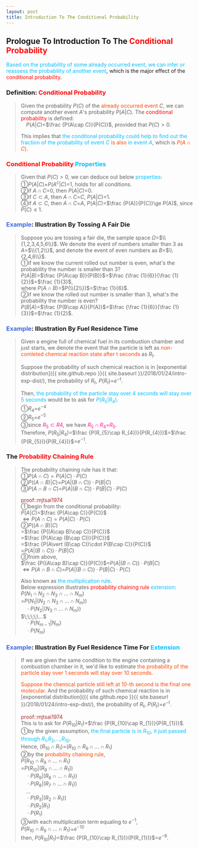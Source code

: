 ```yaml
---
layout: post
title: Introduction To The Conditional Probability
---
```


## Prologue To Introduction To The <font color="Red">Conditional Probability</font>
<p class="message">
<font color="DeepSkyBlue">Based on the probability of some already occurred event, we can infer or reassess the probability of another event</font>, which is the major effect of the <font color="Red">conditional probability</font>.
</p>

### Definition: <font color="Red">Conditional Probability</font>
>Given the probability $P(C)$ of the <font color="OrangeRed">already occurred event</font> $C$, we can compute another event $A$'s probability $P(A\vert C)$.  The <font color="Red">conditional probability</font> is defined:  
>$\;\;\;\;P(A\vert C)$=$\frac {P(A\cap C)}{P(C)}$, provided that $P(C)>0$.  
>
>This implies that <font color="DeepSkyBlue">the conditonal probability could help to find out the fraction of the probability of event $C$ <font color="OrangeRed">is also</font> in event $A$</font>, which is <font color="OrangeRed">$P(A\cap C)$</font>.  

### <font color="Red">Conditional Probability</font> <font color="DeepSkyBlue">Properties</font>
>Given that $P(C)>0$, we can deduce out below <font color="DeepSkyBlue">properties</font>:  
>&#10112;$P(A\vert C)$+$P(A^{c}\vert C)$=$1$, holds for all conditions.  
>&#10113;if $A\cap C$=$0$, then $P(A\vert C)$=$0$.  
>&#10114;if $C\subset A$, then $A\cap C$=$C$, $P(A\vert C)$=$1$.  
>&#10115;if $A\subset C$, then $A\cap C$=$A$, $P(A\vert C)$=$\frac {P(A)}{P(C)}\ge P(A)$, since $P(C)\le 1$.  

### <font color="RoyalBlue">Example</font>: Illustration By Tossing A Fair Die
>Suppose you are tossing a fair die, the sample space $\Omega$=$\\{1,2,3,4,5,6\\}$.  We denote the event of numbers smaller than $3$ as $A$=$\\{1,2\\}$, and denote the event of even numbers as $B$=$\\{2,4,6\\}$.  
>&#10112;if we know the current rolled out number is even, what's the probability the number is smaller than $3$?  
>$P(A\vert B)$=$\frac {P(A\cap B)}{P(B)}$=$\frac {\frac {1}{6}}{\frac {1}{2}}$=$\frac {1}{3}$,  
>where $P(A\cap B)$=$P(\\{2\\})$=$\frac {1}{6}$.  
>&#10113;if we know the rolled out number is smaller than $3$, what's the probability the number is even?  
>$P(B\vert A)$=$\frac {P(B\cap A)}{P(A)}$=$\frac {\frac {1}{6}}{\frac {1}{3}}$=$\frac {1}{2}$.  

### <font color="RoyalBlue">Example</font>: Illustration By Fuel Residence Time
>Given a engine full of chemical fuel in its combustion chamber and just starts, we denote the event that the particle is left as <font color="OrangeRed">non-comleted chemical reaction state after t seconds</font> as $R_{t}$.  
>
>Suppose the probability of such chemical reaction is in [exponential distribution]({{ site.github.repo }}{{ site.baseurl }}/2018/01/24/intro-exp-dist/), the probability of $R_{t}$, $P(R_{t})$=$e^{-t}$.   
>
>Then, <font color="DeepSkyBlue">the probability of the particle stay over 4 seconds will stay over 5 seconds</font> would be to ask for <font color="DeepSkyBlue">$P(R_{5}\vert R_{4})$</font>.  
>&#10112;$R_{4}$=$e^{-4}$  
>&#10113;$R_{5}$=$e^{-5}$  
>&#10114;since <font color="DeepPink">$R_{5}\subset R{4}$</font>, we have <font color="DeepPink">$R_{5}\cap R_{4}$=$R_{5}$</font>.  
>Therefore, $P(R_{5}\vert R_{4})$=$\frac {P(R_{5}\cap R_{4})}{P(R_{4})}$=$\frac {P(R_{5})}{P(R_{4})}$=$e^{-1}$.  

### The <font color="Red">Probability Chaining Rule</font>
>The probability chaining rule has it that:  
>&#10112;$P(A\cap C)=P(A\vert C)\cdot P(C)$  
>&#10113;$P((A\cap B)\vert C)$=$P(A\vert (B\cap C))\cdot P(B\vert C)$  
>&#10114;$P(A\cap B\cap C)$=$P(A\vert (B\cap C))\cdot P(B\vert C)\cdot P(C)$  
>
><font color="Brown">proof::mjtsai1974</font>  
>&#10112;begin from the conditional probability:  
>$P(A\vert C)$=$\frac {P(A\cap C)}{P(C)}$  
>$\Leftrightarrow P(A\cap C)=P(A\vert C)\cdot P(C)$  
>&#10113;$P((A\cap B)\vert C)$  
>=$\frac {P((A\cap B)\cap C)}{P(C)}$  
>=$\frac {P(A\cap (B\cap C))}{P(C)}$  
>=$\frac {P(A\vert (B\cap C))\cdot P(B\cap C)}{P(C)}$  
>=$P(A\vert (B\cap C))\cdot P(B\vert C)$  
>&#10114;from above,  
>$\frac {P((A\cap B)\cap C)}{P(C)}$=$P(A\vert (B\cap C))\cdot P(B\vert C)$  
>$\Leftrightarrow P(A\cap B\cap C)$=$P(A\vert (B\cap C))\cdot P(B\vert C)\cdot P(C)$  
>
>Also known as <font color="DeepSkyBlue">the multiplication rule</font>.  
>Below expression illustrates <font color="Red">probability chaining rule</font> <font color="DeepSkyBlue">extension</font>:  
>$P(N_{1}\cap N_{2}\cap N_{3}\cap ...\cap N_{m})$  
>=$P(N_{1}\vert (N_{2}\cap N_{3}\cap ...\cap N_{m}))$  
>$\;\;\;\;\cdot P(N_{2}\vert (N_{3}\cap ...\cap N_{m}))$  
>$\;\;\;\;\...$  
>$\;\;\;\;\cdot P(N_{m-1}\vert N_{m})$  
>$\;\;\;\;\cdot P(N_{m})$  

### <font color="RoyalBlue">Example</font>: Illustration By Fuel Residence Time For <font color="DeepSkyBlue">Extension</font>
>If we are given the same condition to the engine containing a combustion chamber in it, we'd like to estimate <font color="OrangeRed">the probability of the particle stay over 1 seconds will stay over 10 seconds</font>.  
>
><font color="OrangeRed">Suppose the chemical particle still left at 10-th second is the final one molecular.</font>  And the probability of such chemical reaction is in [exponential distribution]({{ site.github.repo }}{{ site.baseurl }}/2018/01/24/intro-exp-dist/), the probability of $R_{t}$, $P(R_{t})$=$e^{-t}$.
>
><font color="Brown">proof::mjtsai1974</font>  
>This is to ask for $P(R_{10}\vert R_{1})$=$\frac {P(R_{10}\cap R_{1})}{P(R_{1})}$.  
>&#10112;by the given assumption, <font color="DeepSkyBlue">the final particle is in $R_{10}$, it just passed through $R_{1}$,$R_{2}$,...,$R_{10}$</font>.  
>Hence, $(R_{10}\cap R_{1})$=$(R_{10}\cap R_{9}\cap ... \cap R_{1})$  
>&#10113;by the <font color="OrangeRed">probability chaining rule</font>,  
>$P(R_{10}\cap R_{9}\cap ... \cap R_{1})$  
>=$P(R_{10}\vert (R_{9}\cap ... \cap R_{1}))$  
>$\;\;\;\;\cdot P(R_{9}\vert (R_{8}\cap ... \cap R_{1}))$  
>$\;\;\;\;\cdot P(R_{8}\vert (R_{7}\cap ... \cap R_{1}))$  
>$\;\;\;\;...$  
>$\;\;\;\;\cdot P(R_{3}\vert (R_{2}\cap R_{1}))$  
>$\;\;\;\;\cdot P(R_{2}\vert R_{1})$  
>$\;\;\;\;\cdot P(R_{1})$  
>&#10114;with each multiplication term equaling to $e^{-1}$,  
>$P(R_{10}\cap R_{9}\cap ... \cap R_{1})$=$e^{-10}$  
>then, $P(R_{10}\vert R_{1})$=$\frac {P(R_{10}\cap R_{1})}{P(R_{1})}$=$e^{-9}$.  

<!-- Γ -->
<!-- \Omega -->
<!-- \subset -->
<!-- \cap intersection -->
<!-- \cup union -->
<!-- P(A\vert C) -->
<!-- \Rightarrow -->
<!-- \Leftarrow -->
<!-- \Leftrightarrow -->
<!-- \frac{\Gamma(k + n)}{\Gamma(n)} \frac{1}{r^k}  -->
<!-- \mbox{\large$\vert$}\nolimits_0^\infty -->
<!-- \vert_0^\infty -->
<!-- \vert_{0.5}^{\infty} -->
<!-- &prime; ′ -->
<!-- &Prime; ″ -->
<!-- $E\lbrack X\rbrack$ -->
<!-- \overline{X_n} -->
<!-- \underset{Succss}P -->
<!-- \frac{{\overline {X_n}}-\mu}{S/\sqrt n} -->
<!-- \lim_{t\rightarrow\infty} -->
<!-- \int_{0}^{a}\lambda\cdot e^{-\lambda\cdot t}\operatorname dt -->

<!-- Notes -->
<!-- <font color="OrangeRed">items, verb, to make it the focus</font> -->
<!-- <font color="Red">KKT</font> -->
<!-- <font color="Red">SMO heuristics</font> -->
<!-- <font color="Red">F</font> distribution -->
<!-- <font color="Red">t</font> distribution -->
<!-- <font color="DeepSkyBlue">suggested item, soft item</font> -->
<!-- <font color="RoyalBlue">old alpha, quiz, example</font> -->
<!-- <font color="Green">new alpha</font> -->

<!-- <font color="DeepPink">positive conclusion, finding</font> -->
<!-- <font color="RosyBrown">negative conclusion, finding</font> -->

<!-- <font color="#00ADAD">policy</font> -->
<!-- <font color="#6100A8">full observable</font> -->
<!-- <font color="#FFAC12">partial observable</font> -->
<!-- <font color="#EB00EB">stochastic</font> -->
<!-- <font color="#8400E6">state transition</font> -->
<!-- <font color="#D600D6">discount factor gamma $\gamma$</font> -->
<!-- <font color="#D600D6">$V(S)$</font> -->
<!-- <font color="#9300FF">immediate reward R(S)</font> -->

<!-- <font color="Brown">proof::mjtsai1974</font> -->

<!-- 
[1]Given the vehicles pass through a highway toll station is $6$ per minute, what is the probability that no cars within $30$ seconds?
><font color="DeepSkyBlue">[1]</font>
><font color="OrangeRed">Given the vehicles pass through a highway toll station is $6$ per minute, what is the probability that no cars within $30$ seconds?</font>  
-->

<!-- https://www.medcalc.org/manual/gamma_distribution_functions.php -->
<!-- https://www.statlect.com/probability-distributions/student-t-distribution#hid5 -->
<!-- http://www.wiris.com/editor/demo/en/ -->